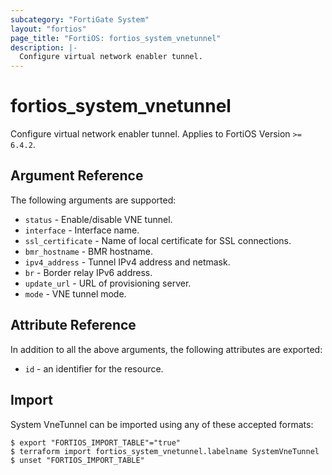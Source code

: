 ```yaml
---
subcategory: "FortiGate System"
layout: "fortios"
page_title: "FortiOS: fortios_system_vnetunnel"
description: |-
  Configure virtual network enabler tunnel.
---
```


# fortios_system_vnetunnel
Configure virtual network enabler tunnel. Applies to FortiOS Version `>= 6.4.2`.

## Argument Reference

The following arguments are supported:

* `status` - Enable/disable VNE tunnel.
* `interface` - Interface name.
* `ssl_certificate` - Name of local certificate for SSL connections.
* `bmr_hostname` - BMR hostname.
* `ipv4_address` - Tunnel IPv4 address and netmask.
* `br` - Border relay IPv6 address.
* `update_url` - URL of provisioning server.
* `mode` - VNE tunnel mode.


## Attribute Reference

In addition to all the above arguments, the following attributes are exported:
* `id` - an identifier for the resource.

## Import

System VneTunnel can be imported using any of these accepted formats:
```
$ export "FORTIOS_IMPORT_TABLE"="true"
$ terraform import fortios_system_vnetunnel.labelname SystemVneTunnel
$ unset "FORTIOS_IMPORT_TABLE"
```
